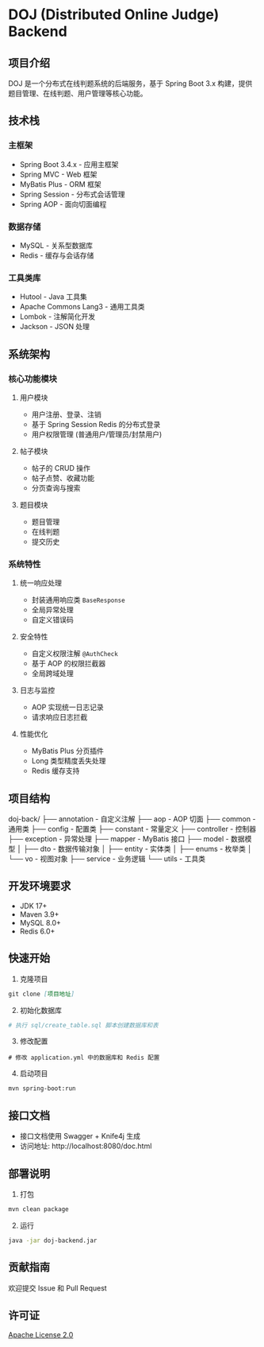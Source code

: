 # DOJ (Distributed Online Judge) Backend

## 项目介绍

DOJ 是一个分布式在线判题系统的后端服务，基于 Spring Boot 3.x 构建，提供题目管理、在线判题、用户管理等核心功能。

## 技术栈

### 主框架
- Spring Boot 3.4.x - 应用主框架
- Spring MVC - Web 框架
- MyBatis Plus - ORM 框架
- Spring Session - 分布式会话管理
- Spring AOP - 面向切面编程

### 数据存储
- MySQL - 关系型数据库
- Redis - 缓存与会话存储

### 工具类库
- Hutool - Java 工具集
- Apache Commons Lang3 - 通用工具类
- Lombok - 注解简化开发
- Jackson - JSON 处理

## 系统架构

### 核心功能模块
1. 用户模块
   - 用户注册、登录、注销
   - 基于 Spring Session Redis 的分布式登录
   - 用户权限管理 (普通用户/管理员/封禁用户)

2. 帖子模块
   - 帖子的 CRUD 操作
   - 帖子点赞、收藏功能
   - 分页查询与搜索

3. 题目模块
   - 题目管理
   - 在线判题
   - 提交历史

### 系统特性
1. 统一响应处理
   - 封装通用响应类 `BaseResponse`
   - 全局异常处理
   - 自定义错误码

2. 安全特性
   - 自定义权限注解 `@AuthCheck`
   - 基于 AOP 的权限拦截器
   - 全局跨域处理

3. 日志与监控
   - AOP 实现统一日志记录
   - 请求响应日志拦截

4. 性能优化
   - MyBatis Plus 分页插件
   - Long 类型精度丢失处理
   - Redis 缓存支持

## 项目结构
doj-back/
├── annotation - 自定义注解
├── aop - AOP 切面
├── common - 通用类
├── config - 配置类
├── constant - 常量定义
├── controller - 控制器
├── exception - 异常处理
├── mapper - MyBatis 接口
├── model - 数据模型
│ ├── dto - 数据传输对象
│ ├── entity - 实体类
│ ├── enums - 枚举类
│ └── vo - 视图对象
├── service - 业务逻辑
└── utils - 工具类

## 开发环境要求
- JDK 17+
- Maven 3.9+
- MySQL 8.0+
- Redis 6.0+

## 快速开始

1. 克隆项目

```bash:doj-back/README.md
git clone [项目地址]
```

2. 初始化数据库
```bash
# 执行 sql/create_table.sql 脚本创建数据库和表
```

3. 修改配置
```
# 修改 application.yml 中的数据库和 Redis 配置
```

4. 启动项目
```bash
mvn spring-boot:run
```

## 接口文档
- 接口文档使用 Swagger + Knife4j 生成
- 访问地址: http://localhost:8080/doc.html

## 部署说明
1. 打包
```bash
mvn clean package
```

2. 运行
```bash
java -jar doj-backend.jar
```

## 贡献指南
欢迎提交 Issue 和 Pull Request

## 许可证
[Apache License 2.0](LICENSE)
